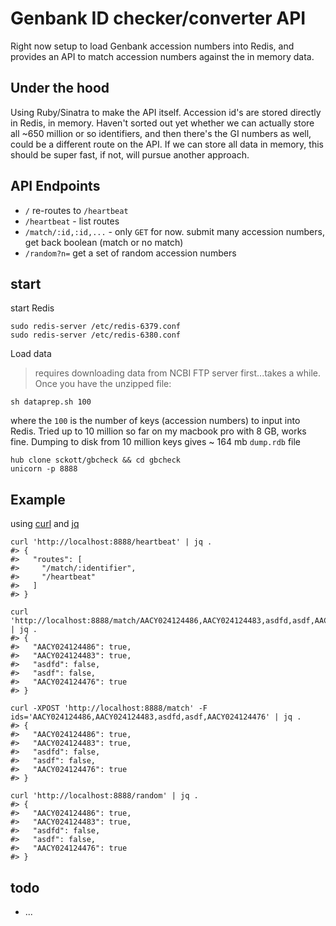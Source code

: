 Genbank ID checker/converter API
================================

Right now setup to load Genbank accession numbers into Redis, and provides an API to match accession numbers against the in memory data.

## Under the hood

Using Ruby/Sinatra to make the API itself. Accession id's are stored directly in Redis, in memory. Haven't sorted out yet whether we can actually store all ~650 million or so identifiers, and then there's the GI numbers as well, could be a different route on the API. If we can store all data in memory, this should be super fast, if not, will pursue another approach.

## API Endpoints

* `/` re-routes to `/heartbeat`
* `/heartbeat` - list routes
* `/match/:id,:id,...` - only `GET` for now. submit many accession numbers, get back boolean (match or no match)
* `/random?n=` get a set of random accession numbers

## start

start Redis

```
sudo redis-server /etc/redis-6379.conf
sudo redis-server /etc/redis-6380.conf
```

Load data

> requires downloading data from NCBI FTP server first...takes a while. Once you have the unzipped file:

```
sh dataprep.sh 100
```

where the `100` is the number of keys (accession numbers) to input into Redis. Tried up to 10 million so far on my macbook pro with 8 GB, works fine. Dumping to disk from 10 million keys gives ~ 164 mb `dump.rdb` file

```
hub clone sckott/gbcheck && cd gbcheck
unicorn -p 8888
```

## Example

using [curl](https://curl.haxx.se/) and [jq](https://stedolan.github.io/jq/)

```
curl 'http://localhost:8888/heartbeat' | jq .
#> {
#>   "routes": [
#>     "/match/:identifier",
#>     "/heartbeat"
#>   ]
#> }
```

```
curl 'http://localhost:8888/match/AACY024124486,AACY024124483,asdfd,asdf,AACY024124476' | jq .
#> {
#>   "AACY024124486": true,
#>   "AACY024124483": true,
#>   "asdfd": false,
#>   "asdf": false,
#>   "AACY024124476": true
#> }
```

```
curl -XPOST 'http://localhost:8888/match' -F ids='AACY024124486,AACY024124483,asdfd,asdf,AACY024124476' | jq .
#> {
#>   "AACY024124486": true,
#>   "AACY024124483": true,
#>   "asdfd": false,
#>   "asdf": false,
#>   "AACY024124476": true
#> }
```

```
curl 'http://localhost:8888/random' | jq .
#> {
#>   "AACY024124486": true,
#>   "AACY024124483": true,
#>   "asdfd": false,
#>   "asdf": false,
#>   "AACY024124476": true
#> }
```

## todo

* ...
